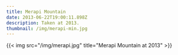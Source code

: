 ```yaml
---
title: Merapi Mountain
date: 2013-06-22T19:00:11.898Z
description: Taken at 2013.
thumbnail: /img/merapi-min.jpg
---
```

{{< img src="/img/merapi.jpg" title="Merapi Mountain at 2013" >}}
